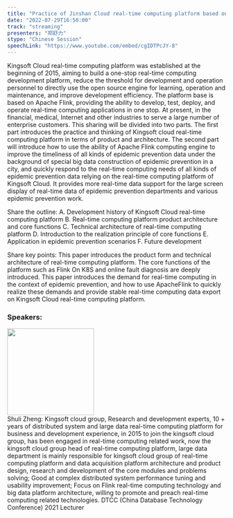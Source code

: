 ```yaml
---
title: "Practice of Jinshan Cloud real-time computing platform based on Apache Flink and its application in epidemic prevention scenarios"
date: "2022-07-29T16:50:00"
track: "streaming"
presenters: "郑舒力"
stype: "Chinese Session"
speechLink: "https://www.youtube.com/embed/cgIDTPcJY-8"
---
```

Kingsoft Cloud real-time computing platform was established at the beginning of 2015, aiming to build a one-stop real-time computing development platform, reduce the threshold for development and operation personnel to directly use the open source engine for learning, operation and maintenance, and improve development efficiency. The platform base is based on Apache Flink, providing the ability to develop, test, deploy, and operate real-time computing applications in one stop. At present, in the financial, medical, Internet and other industries to serve a large number of enterprise customers. This sharing will be divided into two parts. The first part introduces the practice and thinking of Kingsoft cloud real-time computing platform in terms of product and architecture. The second part will introduce how to use the ability of Apache Flink computing engine to improve the timeliness of all kinds of epidemic prevention data under the background of special big data construction of epidemic prevention in a city, and quickly respond to the real-time computing needs of all kinds of epidemic prevention data relying on the real-time computing platform of Kingsoft Cloud. It provides more real-time data support for the large screen display of real-time data of epidemic prevention departments and various epidemic prevention work.

Share the outline:
A. Development history of Kingsoft Cloud real-time computing platform
B. Real-time computing platform product architecture and core functions
C. Technical architecture of real-time computing platform
D. Introduction to the realization principle of core functions
E. Application in epidemic prevention scenarios
F. Future development

Share key points:
This paper introduces the product form and technical architecture of real-time computing platform. The core functions of the platform such as Flink On K8S and online fault diagnosis are deeply introduced. This paper introduces the demand for real-time computing in the context of epidemic prevention, and how to use ApacheFlink to quickly realize these demands and provide stable real-time computing data export on Kingsoft Cloud real-time computing platform.
 ### Speakers: 
 <img src="images/speaker/1233.png" width="200" /><br>Shuli Zheng: Kingsoft cloud group, Research and development experts, 10 + years of distributed system and large data real-time computing platform for business and development experience, in 2015 to join the kingsoft cloud group, has been engaged in real-time computing related work, now the kingsoft cloud group head of real-time computing platform, large data department is mainly responsible for kingsoft cloud group of real-time computing platform and data acquisition platform architecture and product design, research and development of the core modules and problems solving; Good at complex distributed system performance tuning and usability improvement; Focus on Flink real-time computing technology and big data platform architecture, willing to promote and preach real-time computing related technologies.
DTCC (China Database Technology Conference) 2021 Lecturer

 